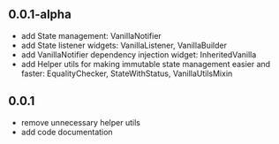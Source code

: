 ## 0.0.1-alpha

* add State management: VanillaNotifier
* add State listener widgets: VanillaListener, VanillaBuilder
* add VanillaNotifier dependency injection widget: InheritedVanilla
* add Helper utils for making immutable state management easier and faster: EqualityChecker, StateWithStatus, VanillaUtilsMixin

## 0.0.1
* remove unnecessary helper utils
* add code documentation